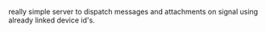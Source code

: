 really simple server to dispatch messages and attachments on signal using already linked device id's.